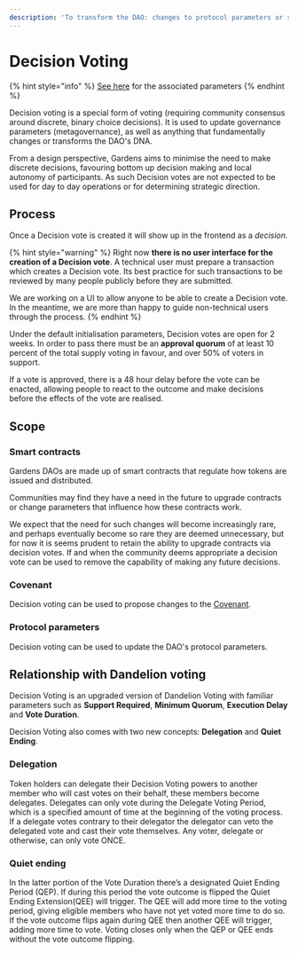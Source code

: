 ```yaml
---
description: 'To transform the DAO: changes to protocol parameters or smart contract updates'
---
```


# Decision Voting

{% hint style="info" %}
[See here](../protocol-parameters/disputable-voting.md) for the associated parameters
{% endhint %}

Decision voting is a special form of voting \(requiring community consensus around discrete, binary choice decisions\). It is used to update governance parameters \(metagovernance\), as well as anything that fundamentally changes or transforms the DAO's DNA.

From a design perspective, Gardens aims to minimise the need to make discrete decisions, favouring bottom up decision making and local autonomy of participants. As such Decision votes are not expected to be used for day to day operations or for determining strategic direction.

## Process 

Once a Decision vote is created it will show up in the frontend as a _decision._ 

{% hint style="warning" %}
Right now **there is no user interface for the creation of a Decision vote**. A technical user must prepare a transaction which creates a Decision vote. Its best practice for such transactions to be reviewed by many people publicly before they are submitted.   
  
We are working on a UI to allow anyone to be able to create a Decision vote. In the meantime, we are more than happy to guide non-technical users through the process.
{% endhint %}

Under the default initialisation parameters, Decision votes are open for 2 weeks. In order to pass there must be an **approval quorum** of at least 10 percent of the total supply voting in favour, and over 50% of voters in support.

If a vote is approved, there is a 48 hour delay before the vote can be enacted, allowing people to react to the outcome and make decisions before the effects of the vote are realised.

## Scope

### Smart contracts

Gardens DAOs are made up of smart contracts that regulate how tokens are issued and distributed. 

Communities may find they have a need in the future to upgrade contracts or change parameters that influence how these contracts work.

We expect that the need for such changes will become increasingly rare, and perhaps eventually become so rare they are deemed unnecessary, but for now it is seems prudent to retain the ability to upgrade contracts via decision votes. If and when the community deems appropriate a decision vote can be used to remove the capability of making any future decisions. 

### Covenant

Decision voting can be used to propose changes to the [Covenant](covenant.md).

### **Protocol parameters**

Decision voting can be used to update the DAO's protocol parameters.

## Relationship with Dandelion voting

Decision Voting is an upgraded version of Dandelion Voting with familiar parameters such as **Support Required**, **Minimum Quorum**, **Execution Delay** and **Vote Duration**.

Decision Voting also comes with two new concepts: **Delegation** and **Quiet Ending**.

### Delegation

Token holders can delegate their Decision Voting powers to another member who will cast votes on their behalf, these members become delegates. Delegates can only vote during the Delegate Voting Period, which is a specified amount of time at the beginning of the voting process. If a delegate votes contrary to their delegator the delegator can veto the delegated vote and cast their vote themselves. Any voter, delegate or otherwise, can only vote ONCE.

### Quiet ending

In the latter portion of the Vote Duration there’s a designated Quiet Ending Period \(QEP\). If during this period the vote outcome is flipped the Quiet Ending Extension\(QEE\) will trigger. The QEE will add more time to the voting period, giving eligible members who have not yet voted more time to do so. If the vote outcome flips again during QEE then another QEE will trigger, adding more time to vote. Voting closes only when the QEP or QEE ends without the vote outcome flipping.

